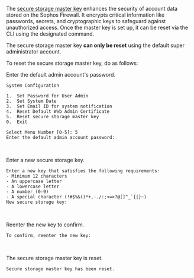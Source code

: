 The [secure storage master key](https://docs.sophos.com/nsg/sophos-firewall/20.0/Help/en-us/webhelp/onlinehelp/AdministratorHelp/BackupAndFirmware/BackupAndRestore/BackupAndRestoreSSMK/index.html) enhances the security of account data stored on the Sophos Firewall. It encrypts critical information like passwords, secrets, and cryptographic keys to safeguard against unauthorized access. Once the master key is set up, it can be reset via the CLI using the designated command.
<br>

The secure storage master key **can only be reset** using the default super administrator account.

To reset the secure storage master key, do as follows:
<br>

Enter the default admin account's password.
```
System Configuration

1.  Set Password for User Admin
2.  Set System Date
3.  Set Email ID for system notification
4.  Reset Default Web Admin Certificate
5.  Reset secure storage master key
0.  Exit

Select Menu Number [0-5]: 5
Enter the default admin account password:
```
<br>

Enter a new secure storage key.
```
Enter a new key that satisfies the following requirements:
- Minimum 12 characters
- An uppercase letter
- A lowercase letter
- A number (0-9)
- A special character (!#$%&()*+,-./:;<=>?@[]^_`{|}~)
New secure storage key:
```
<br>

Reenter the new key to confirm.
```
To confirm, reenter the new key:
```
<br>

The secure storage master key is reset.
```
Secure storage master key has been reset.
```
<br>





